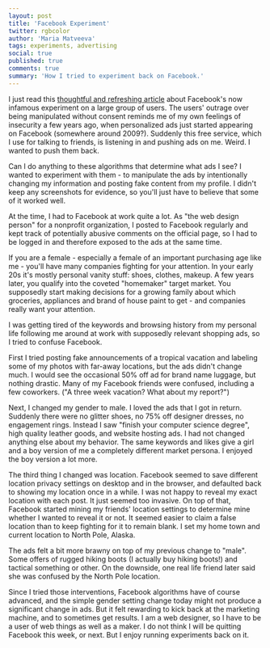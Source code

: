 ```yaml
---
layout: post
title: 'Facebook Experiment'
twitter: rgbcolor
author: 'Maria Matveeva'
tags: experiments, advertising
social: true
published: true
comments: true
summary: 'How I tried to experiment back on Facebook.'
---
```


I just read this [thoughtful and refreshing article](https://medium.com/@scottrob/facebooks-going-to-be-ok-but-science-is-taking-a-hit-fd512b250f3e) about Facebook's now infamous experiment on a large group of users. The users' outrage over being manipulated without consent reminds me of my own feelings of insecurity a few years ago, when personalized ads just started appearing on Facebook (somewhere around 2009?). Suddenly this free service, which I use for talking to friends, is listening in and pushing ads on me. Weird. I wanted to push them back.

Can I do anything to these algorithms that determine what ads I see? I wanted to experiment with them - to manipulate the ads by intentionally changing my information and posting fake content from my profile. I didn't keep any screenshots for evidence, so you'll just have to believe that some of it worked well.

At the time, I had to Facebook at work quite a lot. As "the web design person" for a nonprofit organization, I posted to Facebook regularly and kept track of potentially abusive comments on the official page, so I had to be logged in and therefore exposed to the ads at the same time.

If you are a female - especially a female of an important purchasing age like me - you'll have many companies fighting for your attention. In your early 20s it's mostly personal vanity stuff: shoes, clothes, makeup. A few years later, you qualify into the coveted "homemaker" target market. You supposedly start making decisions for a growing family about which groceries, appliances and brand of house paint to get - and companies really want your attention.

I was getting tired of the keywords and browsing history from my personal life following me around at work with supposedly relevant shopping ads, so I tried to confuse Facebook. 

First I tried posting fake announcements of a tropical vacation and labeling some of my photos with far-away locations, but the ads didn't change much. I would see the occasional 50% off ad for brand name luggage, but nothing drastic. Many of my Facebook friends were confused, including a few coworkers. ("A three week vacation? What about my report?")

Next, I changed my gender to male. I loved the ads that I got in return. Suddenly there were no glitter shoes, no 75% off designer dresses, no engagement rings. Instead I saw "finish your computer science degree", high quality leather goods, and website hosting ads. I had not changed anything else about my behavior. The same keywords and likes give a girl and a boy version of me a completely different market persona. I enjoyed the boy version a lot more.

The third thing I changed was location. Facebook seemed to save different location privacy settings on desktop and in the browser, and defaulted back to showing my location once in a while. I was not happy to reveal my exact location with each post. It just seemed too invasive. On top of that, Facebook started mining my friends' location settings to determine mine whether I wanted to reveal it or not. It seemed easier to claim a false location than to keep fighting for it to remain blank. I set my home town and current location to North Pole, Alaska.

The ads felt a bit more brawny on top of my previous change to "male". Some offers of rugged hiking boots (I actually buy hiking boots!) and tactical something or other. On the downside, one real life friend later said she was confused by the  North Pole location.

Since I tried those interventions, Facebook algorithms have of course advanced, and the simple gender setting change today might not produce a significant change in ads. But it felt rewarding to kick back at the marketing machine, and to sometimes get results. I am a web designer, so I have to be a user of web things as well as a maker. I do not think I will be quitting Facebook this week, or next. But I enjoy running experiments back on it.
